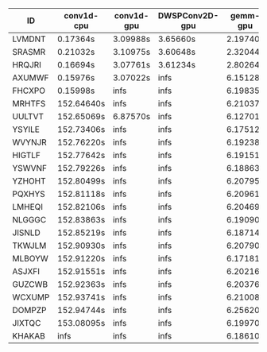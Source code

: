 |ID|conv1d-cpu|conv1d-gpu|DWSPConv2D-gpu|gemm-gpu|avg|
|-|-|-|-|-|-|
|LVMDNT|0.17364s|3.09988s|3.65660s|2.19740s|2.28188s|
|SRASMR|0.21032s|3.10975s|3.60648s|2.32044s|2.31175s|
|HRQJRI|0.16694s|3.07761s|3.61234s|2.80264s|2.41488s|
|AXUMWF|0.15976s|3.07022s|infs|6.15128s|infs|
|FHCXPO|0.15998s|infs|infs|6.19835s|infs|
|MRHTFS|152.64640s|infs|infs|6.21037s|infs|
|UULTVT|152.65069s|6.87570s|infs|6.12701s|infs|
|YSYILE|152.73406s|infs|infs|6.17512s|infs|
|WVYNJR|152.76220s|infs|infs|6.19238s|infs|
|HIGTLF|152.77642s|infs|infs|6.19151s|infs|
|YSWVNF|152.79226s|infs|infs|6.18863s|infs|
|YZHOHT|152.80499s|infs|infs|6.20795s|infs|
|PQXHYS|152.81118s|infs|infs|6.20961s|infs|
|LMHEQI|152.82106s|infs|infs|6.20469s|infs|
|NLGGGC|152.83863s|infs|infs|6.19090s|infs|
|JISNLD|152.85219s|infs|infs|6.18714s|infs|
|TKWJLM|152.90930s|infs|infs|6.20790s|infs|
|MLBOYW|152.91220s|infs|infs|6.17181s|infs|
|ASJXFI|152.91551s|infs|infs|6.20216s|infs|
|GUZCWB|152.92363s|infs|infs|6.20376s|infs|
|WCXUMP|152.93741s|infs|infs|6.21008s|infs|
|DOMPZP|152.94744s|infs|infs|6.25620s|infs|
|JIXTQC|153.08095s|infs|infs|6.19970s|infs|
|KHAKAB|infs|infs|infs|6.18610s|infs|
